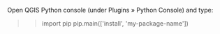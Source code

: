 Open QGIS Python console (under Plugins » Python Console) and type:

>> import pip
>> pip.main(['install', 'my-package-name'])
